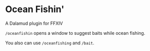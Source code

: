 ﻿# Ocean Fishin'

A Dalamud plugin for FFXIV

`/oceanfishin` opens a window to suggest baits while ocean fishing. 

You also can use `/oceanfishing` and `/bait`.